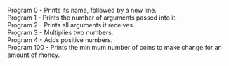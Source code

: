 Program 0 - Prints its name, followed by a new line. <br>
Program 1 - Prints the number of arguments passed into it. <br>
Program 2 - Prints all arguments it receives. <br>
Program 3 - Multiplies two numbers. <br>
Program 4 - Adds positive numbers. <br>
Program 100 - Prints the minimum number of coins to make change for an amount of money. <br>
